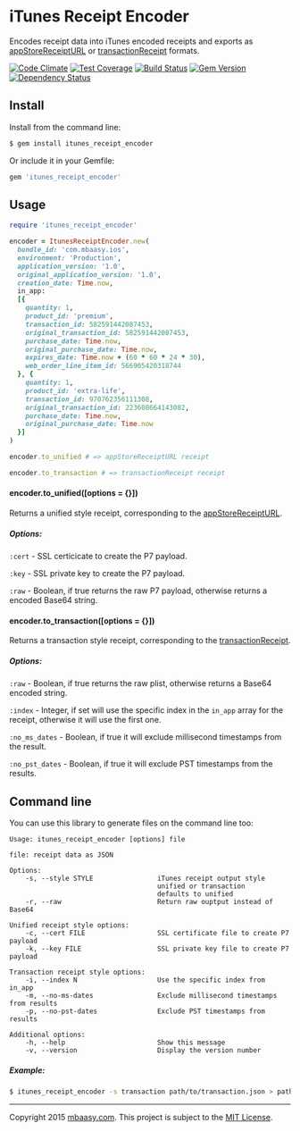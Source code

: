 # iTunes Receipt Encoder

Encodes receipt data into iTunes encoded receipts and exports as [appStoreReceiptURL](https://developer.apple.com/library/ios/documentation/Cocoa/Reference/Foundation/Classes/NSBundle_Class/index.html#//apple_ref/occ/instm/NSBundle/appStoreReceiptURL) or [transactionReceipt](https://developer.apple.com/library/ios/documentation/StoreKit/Reference/SKPaymentTransaction_Class/index.html#//apple_ref/occ/instp/SKPaymentTransaction/transactionReceipt) formats.

[![Code Climate](https://codeclimate.com/github/mbaasy/itunes_receipt_encoder/badges/gpa.svg)](https://codeclimate.com/github/mbaasy/itunes_receipt_encoder)
[![Test Coverage](https://codeclimate.com/github/mbaasy/itunes_receipt_encoder/badges/coverage.svg)](https://codeclimate.com/github/mbaasy/itunes_receipt_encoder/coverage)
[![Build Status](https://travis-ci.org/mbaasy/itunes_receipt_encoder.svg?branch=master)](https://travis-ci.org/mbaasy/itunes_receipt_encoder)
[![Gem Version](https://badge.fury.io/rb/itunes_receipt_encoder.svg)](https://badge.fury.io/rb/itunes_receipt_encoder)
[![Dependency Status](https://gemnasium.com/mbaasy/itunes_receipt_encoder.svg)](https://gemnasium.com/mbaasy/itunes_receipt_encoder)


## Install

Install from the command line:

```sh
$ gem install itunes_receipt_encoder
```

Or include it in your Gemfile:

```ruby
gem 'itunes_receipt_encoder'
```

## Usage

```ruby
require 'itunes_receipt_encoder'

encoder = ItunesReceiptEncoder.new(
  bundle_id: 'com.mbaasy.ios',
  environment: 'Production',
  application_version: '1.0',
  original_application_version: '1.0',
  creation_date: Time.now,
  in_app:
  [{
    quantity: 1,
    product_id: 'premium',
    transaction_id: 582591442087453,
    original_transaction_id: 582591442087453,
    purchase_date: Time.now,
    original_purchase_date: Time.now,
    expires_date: Time.now + (60 * 60 * 24 * 30),
    web_order_line_item_id: 566905420318744
  }, {
    quantity: 1,
    product_id: 'extra-life',
    transaction_id: 970762356111308,
    original_transaction_id: 223608664143082,
    purchase_date: Time.now,
    original_purchase_date: Time.now
  }]
)

encoder.to_unified # => appStoreReceiptURL receipt

encoder.to_transaction # => transactionReceipt receipt

```

#### encoder.to_unified([options = {}])

Returns a unified style receipt, corresponding to the [appStoreReceiptURL](https://developer.apple.com/library/ios/documentation/Cocoa/Reference/Foundation/Classes/NSBundle_Class/index.html#//apple_ref/occ/instm/NSBundle/appStoreReceiptURL).

##### Options:

`:cert` - SSL certicicate to create the P7 payload.

`:key` - SSL private key to create the P7 payload.

`:raw` - Boolean, if true returns the raw P7 payload, otherwise returns a encoded Base64 string.

#### encoder.to_transaction([options = {}])

Returns a transaction style receipt, corresponding to the [transactionReceipt](https://developer.apple.com/library/ios/documentation/StoreKit/Reference/SKPaymentTransaction_Class/index.html#//apple_ref/occ/instp/SKPaymentTransaction/transactionReceipt).

##### Options:

`:raw` - Boolean, if true returns the raw plist, otherwise returns a Base64 encoded string.

`:index` - Integer, if set will use the specific index in the `in_app` array for the receipt, otherwise it will use the first one.

`:no_ms_dates` - Boolean, if true it will exclude millisecond timestamps from the result.

`:no_pst_dates` - Boolean, if true it will exclude PST timestamps from the results.

## Command line

You can use this library to generate files on the command line too:

```
Usage: itunes_receipt_encoder [options] file

file: receipt data as JSON

Options:
    -s, --style STYLE                iTunes receipt output style
                                     unified or transaction
                                     defaults to unified
    -r, --raw                        Return raw ouptput instead of Base64

Unified receipt style options:
    -c, --cert FILE                  SSL certificate file to create P7 payload
    -k, --key FILE                   SSL private key file to create P7 payload

Transaction receipt style options:
    -i, --index N                    Use the specific index from in_app
    -m, --no-ms-dates                Exclude millisecond timestamps from results
    -p, --no-pst-dates               Exclude PST timestamps from results

Additional options:
    -h, --help                       Show this message
    -v, --version                    Display the version number
```

##### Example:

```sh
$ itunes_receipt_encoder -s transaction path/to/transaction.json > path/to/save.txt
```

---

Copyright 2015 [mbaasy.com](https://mbaasy.com/). This project is subject to the [MIT License](/LICENSE).
